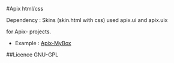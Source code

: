 #Apix html/css

Dependency : Skins (skin.html with css) used apix.ui and apix.uix 

 for Apix- projects. 

- Example : [Apix-MyBox](https://github.com/flashline/Apix-MyBox)



##Licence  GNU-GPL